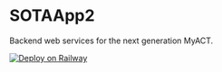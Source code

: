 # SOTAApp2
Backend web services for the next generation MyACT.

[![Deploy on Railway](https://railway.app/button.svg)](https://railway.app/template/5HAMxu?referralCode=milo)
